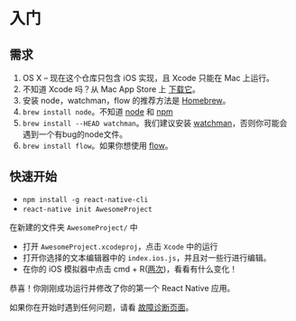 # 入门

## 需求

1. OS X – 现在这个仓库只包含 iOS 实现，且 Xcode 只能在 Mac 上运行。 
2. 不知道 Xcode 吗？从 Mac App Store 上 [下载它](https://developer.apple.com/xcode/downloads/)。 
3. 安装 node，watchman，flow 的推荐方法是 [Homebrew](http://brew.sh/)。 
4. `brew install node`。不知道 [node](https://nodejs.org/) 和 [npm](https://docs.npmjs.com/)
5. `brew install --HEAD watchman`。我们建议安装 [watchman](https://facebook.github.io/watchman/docs/install.html)，否则你可能会遇到一个有bug的node文件。 
6. `brew install flow`。如果你想使用 [flow](http://www.flowtype.org/)。

## 快速开始

- `npm install -g react-native-cli` 
- `react-native init AwesomeProject`

在新建的文件夹 `AwesomeProject/` 中 

- 打开 `AwesomeProject.xcodeproj`，点击 `Xcode` 中的运行 
- 打开你选择的文本编辑器中的 `index.ios.js`，并且对一些行进行编辑。 
- 在你的 iOS 模拟器中点击 cmd + R([两次](http://openradar.appspot.com/19613391))，看看有什么变化！ 

恭喜！你刚刚成功运行并修改了你的第一个 React Native 应用。 

如果你在开始时遇到任何问题，请看 [故障诊断页面](http://facebook.github.io/react-native/docs/troubleshooting.html#content)。 

